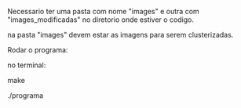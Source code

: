 Necessario ter uma pasta com nome "images" e outra com "images_modificadas" no diretorio onde estiver o codigo.

na pasta "images" devem estar as imagens para serem clusterizadas.


Rodar o programa:

no terminal:

make

./programa <numerodeKs>
